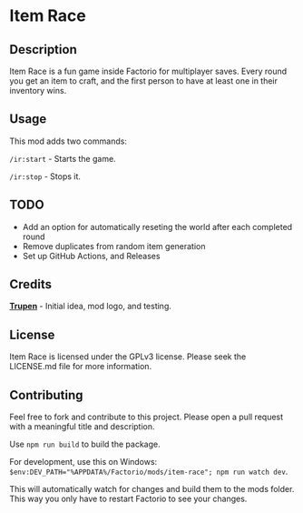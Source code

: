 # Item Race

## Description
Item Race is a fun game inside Factorio for multiplayer saves. Every round you get an item to craft, and the first person to have at least one in their inventory wins.

## Usage

This mod adds two commands:

`/ir:start` - Starts the game.

`/ir:stop` - Stops it.

## TODO

-   Add an option for automatically reseting the world after each completed round
-   Remove duplicates from random item generation
-   Set up GitHub Actions, and Releases

## Credits

[**Trupen**](https://www.youtube.com/c/Trupen) - Initial idea, mod logo, and testing.

## License

Item Race is licensed under the GPLv3 license. Please seek the LICENSE.md file for more information.

## Contributing

Feel free to fork and contribute to this project.
Please open a pull request with a meaningful title and description.

Use `npm run build` to build the package.

For development, use this on Windows: `$env:DEV_PATH="%APPDATA%/Factorio/mods/item-race"; npm run watch dev`.

This will automatically watch for changes and build them to the mods folder. This way you only have to restart Factorio to see your changes.

